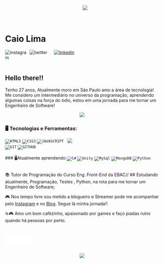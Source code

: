 <img align="right" width="250px" style="margin-top:-20px" src="https://imgur.com/fN4FU8h">

</br>
</br>

<div dsplay="inline-block">
 
 <h1 align="left">Caio Lima</h1>
 <a href="https://www.instagram.com/tvnergal/">
    <img align="left" width="80px" src="https://imgur.com/gallery/ZXsR7vA" alt="instagram" style="vertical-align:top;">
  </a> 
  <a href="https://twitter.com/tvnergal">
    <img align="left" width="80px" src="https://imgur.com/gallery/xlI1TEw" alt="twitter" style="vertical-align:top;">
  </a>
  <a href="https://www.linkedin.com/in/caio-lima-804b29175/">
    <img width="80px" src="https://imgur.com/fN4FU8h" alt="linkedin" style="vertical-align:top;">
  </a>
</div>


</br>
</br>

## Hello there!!

Tenho 27 anos, Atualmente moro em São Paulo amo a área de tecnologia! Me considero um intermediário no universo da programação, aprendendo algumas coisas na força do ódio, estou em uma jornada para me tornar um Engenheiro de Software!
<p align="center">
  <img src="https://super.abril.com.br/wp-content/uploads/2016/09/super_imggato_digitando_0.gif" width="350">
</p>

### 🖥️ Tecnologias e Ferramentas: 
<img width="300px" align="right" src="https://imgur.com/efHQn67">
<code><img width="40px" src="https://cdn.jsdelivr.net/gh/devicons/devicon/icons/html5/html5-original-wordmark.svg" title = "HTML5"/></code>
<code><img width="40px" src="https://cdn.jsdelivr.net/gh/devicons/devicon/icons/css3/css3-original-wordmark.svg" title = "CSS3"/></code>
<code><img width="40px" src="https://cdn.jsdelivr.net/gh/devicons/devicon/icons/javascript/javascript-original.svg" title = "JAVASCRIPT"/></code>
<code><img width="40px" src="https://cdn.jsdelivr.net/gh/devicons/devicon/icons/git/git-original.svg" title = "GIT"/></code>
<code><img width="40px" src="https://cdn.jsdelivr.net/gh/devicons/devicon/icons/github/github-original.svg" title = "GITHUB"/></code>
</br>
</br>
### 🖥️Atualmente aprendendo
<code><img width="40px" src="https://cdn.jsdelivr.net/gh/devicons/devicon/icons/csharp/csharp-original.svg" title = "C#"/></code>
<code><img width="40px" src="https://cdn.jsdelivr.net/gh/devicons/devicon/icons/unity/unity-original-wordmark.svg" title = "Unity"/></code>
<code><img width="40px" src="https://cdn.jsdelivr.net/gh/devicons/devicon/icons/mysql/mysql-original.svg" title = "MySql"/></code>
<code><img width="40px" src="https://cdn.jsdelivr.net/gh/devicons/devicon/icons/mongodb/mongodb-original-wordmark.svg" title = "MongoDB"/></code>
<code><img width="40px" src="https://cdn.jsdelivr.net/gh/devicons/devicon/icons/python/python-original.svg" title = "Python"/></code>

</br>
</br>
<div display="inline-block">
 <p align="left">📚 Tutor de Programação do Curso Eng. Front-End da EBAC//
 ##  Estudando atualmente, Programação, Testes , Python, na rota para me tornar um Engenheiro de Software;</p>
 <p align="left">🎮 Nos tempo livre sou metido a blogueiro e Streamer pode me acompanhar pelo <a href="https://www.instagram.com/tvnergal/">Instagram</a> e no <a href="https://dev.to/nergalcode/">Blog</a>. Segue lá minha jornada!!</p>
 <p align="left">☕🎮 Amo um bom cafézinho, apaixonado por games e faço piadas ruins quando há pessoas por perto.</p>
</div>



</br>

<a href="https://www.instagram.com/tvnergal/" target="_blank"><img align="left" alt="Instagram" width="22px" src="https://github.com/Aakarsh-B/trying-repos/blob/master/insta.svg" />
<a href="https://twitter.com/TvNergal" target="_blank"><img align="left" alt="Twitter" width="22px" src="https://github.com/Aakarsh-B/trying-repos/blob/master/twitter.svg" />
<a href="https://www.linkedin.com/in/caio-lima-804b29175/" target="_blank"><img align="left" alt="LinkedIn" width="22px" src="https://github.com/Aakarsh-B/trying-repos/blob/master/linkedin.svg" />
<a href="https://dev.to/nergalcode/" target="_blank"><img alt="Blog" width="22px" src="https://github.com/Aakarsh-B/trying-repos/blob/master/dev-badge.svg" /></a>

##
<p align="center">
<a href="https://github.com/Nergal-code/>
  <img height="180em" src="https://github-readme-stats-eight-theta.vercel.app/api?username=Nergal-code&show_icons=true&theme=algolia&include_all_commits=true&count_private=true"/>
  <img height="180em" src="https://github-readme-stats-eight-theta.vercel.app/api/top-langs/?username=Nergal-code&layout=compact&langs_count=8&theme=tokyonight"/>
</a>
</p>
